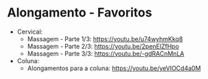 # Alongamento - Favoritos
- Cervical:
  - Massagem - Parte 1/3: <https://youtu.be/u74wyhmKkq8>
  - Massagem - Parte 2/3: <https://youtu.be/2penElZfHpo>
  - Massagem - Parte 3/3: <https://youtu.be/-gdRACnMnLA>
- Coluna:
  - Alongamentos para a coluna: <https://youtu.be/yeVIOCd4a0M>
